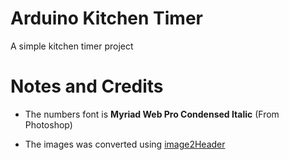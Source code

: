 # Arduino Kitchen Timer

A simple kitchen timer project


# Notes and Credits

* The numbers font is **Myriad Web Pro Condensed Italic** (From Photoshop)

* The images was converted using [image2Header](https://github.com/JCash/arduino-utils)